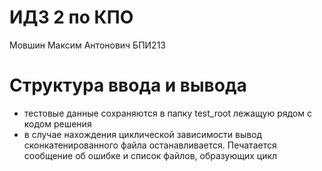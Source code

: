 # ИДЗ 2 по КПО
Мовшин Максим Антонович
БПИ213
# Структура ввода и вывода
- тестовые данные сохраняются в папку test_root лежащую рядом с кодом решения
- в случае нахождения циклической зависимости вывод сконкатенированного файла останавливается. Печатается сообщение об ошибке и список файлов, образующих цикл
